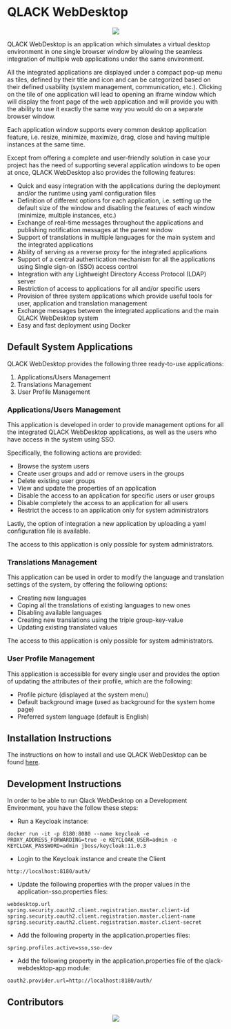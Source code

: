 # QLACK WebDesktop 

<p align="center">
    <a href="https://qlack.com/" alt="Website">
        <img src="https://img.shields.io/website-up-down-green-red/https/qlack.com" />
    </a>
</p>

QLACK WebDesktop is an application which simulates a virtual desktop environment in one single browser window by allowing the seamless integration of multiple web applications under the same environment. 

All the integrated applications are displayed under a compact pop-up menu as tiles, defined by their title and icon and can be categorized based on their defined usability (system management, communication, etc.). Clicking on the tile of one application will lead to opening an iframe window which will display the front page of the web application and will provide you with the ability to use it exactly the same way you would do on a separate browser window.

Each application window supports every common desktop application feature, i.e. resize, minimize, maximize, drag, close and having multiple instances at the same time.   

Except from offering a complete and user-friendly solution in case your project has the need of supporting several application windows to be open at once, QLACK WebDesktop also provides the following features:
* Quick and easy integration with the applications during the deployment and/or the runtime using yaml configuration files
* Definition of different options for each application, i.e. setting up the default size of the window and disabling the features of each window (minimize, multiple instances, etc.)
* Exchange of real-time messages throughout the applications and publishing notification messages at the parent window
* Support of translations in multiple languages for the main system and the integrated applications
* Ability of serving as a reverse proxy for the integrated applications
* Support of a central authentication mechanism for all the applications using Single sign-on (SSO) access control
* Integration with any Lightweight Directory Access Protocol (LDAP) server
* Restriction of access to applications for all and/or specific users
* Provision of three system applications which provide useful tools for user, application and translation management
* Exchange messages between the integrated applications and the main QLACK WebDesktop system
* Easy and fast deployment using Docker

## Default System Applications

QLACK WebDesktop provides the following three ready-to-use applications:
1. Applications/Users Management
2. Translations Management
3. User Profile Management

### Applications/Users Management

This application is developed in order to provide management options for all the integrated QLACK WebDesktop applications, as well as the users who have access in the system using SSO.

Specifically, the following actions are provided:
* Browse the system users
* Create user groups and add or remove users in the groups
* Delete existing user groups
* View and update the properties of an application
* Disable the access to an application for specific users or user groups
* Disable completely the access to an application for all users
* Restrict the access to an application only for system administrators

Lastly, the option of integration a new application by uploading a yaml configuration file is available.

The access to this application is only possible for system administrators.

### Translations Management

This application can be used in order to modify the language and translation settings of the system, by offering the following options:
* Creating new languages
* Coping all the translations of existing languages to new ones
* Disabling available languages
* Creating new translations using the triple group-key-value
* Updating existing translated values

The access to this application is only possible for system administrators.

### User Profile Management

This application is accessible for every single user and provides the option of updating the attributes of their profile, which are the following:
* Profile picture (displayed at the system menu)
* Default background image (used as background for the system home page)
* Preferred system language (default is English)

## Installation Instructions

The instructions on how to install and use QLACK WebDesktop can be found [here](https://github.com/qlack/QLACK-WebDesktop/blob/master/MANUAL.md).

## Development Instructions

In order to be able to run Qlack WebDesktop on a Development Environment, you have the follow these steps:

- Run a Keycloak instance:
```
docker run -it -p 8180:8080 --name keycloak -e PROXY_ADDRESS_FORWARDING=true -e KEYCLOAK_USER=admin -e KEYCLOAK_PASSWORD=admin jboss/keycloak:11.0.3
```

- Login to the Keycloak instance and create the Client
```
http://localhost:8180/auth/
```

- Update the following properties with the proper values in the application-sso.properties files:
```
webdesktop.url
spring.security.oauth2.client.registration.master.client-id
spring.security.oauth2.client.registration.master.client-name
spring.security.oauth2.client.registration.master.client-secret
```

- Add the following property in the application.properties files:
```
spring.profiles.active=sso,sso-dev
```

- Add the following property in the application.properties file of the qlack-webdesktop-app module:
```
oauth2.provider.url=http://localhost:8180/auth/
```

## Contributors

<p align="center">
	<a href="https://github.com/qlack/QLACK-WebDesktop/graphs/contributors">
  		<img src="https://contributors-img.firebaseapp.com/image?repo=qlack/qlack-webdesktop" />
	</a>
</p>
